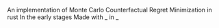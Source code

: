 An implementation of Monte Carlo Counterfactual Regret Minimization in rust
In the early stages
Made with _ in _